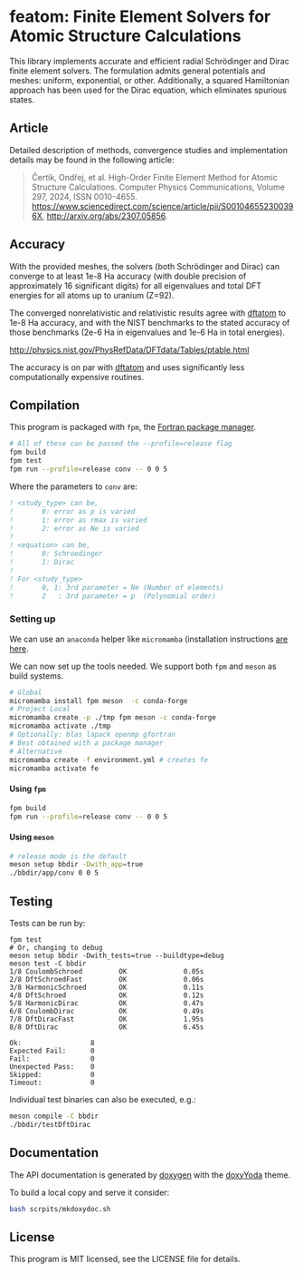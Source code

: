 # featom: Finite Element Solvers for Atomic Structure Calculations

This library implements accurate and efficient radial Schrödinger and Dirac
finite element solvers. The formulation admits general potentials and meshes:
uniform, exponential, or other. Additionally, a squared Hamiltonian approach has
been used for the Dirac equation, which eliminates spurious states.

## Article

Detailed description of methods, convergence studies and implementation details
may be found in the following article:

> Čertík, Ondřej, et al. High-Order Finite Element Method for Atomic Structure Calculations. Computer Physics Communications, Volume 297, 2024, ISSN 0010-4655. https://www.sciencedirect.com/science/article/pii/S001046552300396X, http://arxiv.org/abs/2307.05856.

## Accuracy

With the provided meshes, the solvers (both Schrödinger and Dirac) can converge
to at least 1e-8 Ha accuracy (with double precision of approximately 16
significant digits) for all eigenvalues and total DFT energies for all atoms up
to uranium (Z=92).

The converged nonrelativistic and relativistic results agree with
[dftatom](https://github.com/certik/dftatom) to
1e-8 Ha accuracy, and with the NIST benchmarks to the stated accuracy of those
benchmarks (2e-6 Ha in eigenvalues and 1e-6 Ha in total energies).

http://physics.nist.gov/PhysRefData/DFTdata/Tables/ptable.html

The accuracy is on par with [dftatom](https://github.com/certik/dftatom/) and
uses significantly less computationally expensive routines.

## Compilation
<!-- TODO: Make bindings and document with Sphinx -->
This program is packaged with `fpm`, the [Fortran package manager](https://fpm.fortran-lang.org/).

``` bash
# All of these can be passed the --profile=release flag
fpm build
fpm test
fpm run --profile=release conv -- 0 0 5
```

Where the parameters to `conv` are:

```fortran
! <study_type> can be,
!       0: error as p is varied
!       1: error as rmax is varied
!       2: error as Ne is varied
!
! <equation> can be,
!       0: Schroedinger
!       1: Dirac
!
! For <study_type>
!       0, 1: 3rd parameter = Ne (Number of elements)
!       2   : 3rd parameter = p  (Polynomial order)
```

### Setting up

We can use an `anaconda` helper like `micromamba` (installation instructions [are here](https://mamba.readthedocs.io/en/latest/installation.html).

We can now set up the tools needed. We support both `fpm` and `meson` as build systems.

``` bash
# Global
micromamba install fpm meson  -c conda-forge
# Project Local
micromamba create -p ./tmp fpm meson -c conda-forge
micromamba activate ./tmp
# Optionally: blas lapack openmp gfortran
# Best obtained with a package manager
# Alternative
micromamba create -f environment.yml # creates fe
micromamba activate fe
```

#### Using `fpm`

``` bash
fpm build
fpm run --profile=release conv -- 0 0 5
```

#### Using `meson`

``` bash
# release mode is the default
meson setup bbdir -Dwith_app=true
./bbdir/app/conv 0 0 5
```

## Testing

Tests can be run by:
```
fpm test
# Or, changing to debug
meson setup bbdir -Dwith_tests=true --buildtype=debug
meson test -C bbdir
1/8 CoulombSchroed         OK              0.05s
2/8 DftSchroedFast         OK              0.06s
3/8 HarmonicSchroed        OK              0.11s
4/8 DftSchroed             OK              0.12s
5/8 HarmonicDirac          OK              0.47s
6/8 CoulombDirac           OK              0.49s
7/8 DftDiracFast           OK              1.95s
8/8 DftDirac               OK              6.45s

Ok:                 8   
Expected Fail:      0   
Fail:               0   
Unexpected Pass:    0   
Skipped:            0   
Timeout:            0   
```

Individual test binaries can also be executed, e.g.:

``` bash
meson compile -C bbdir
./bbdir/testDftDirac
```

## Documentation

The API documentation is generated by [doxygen](https://www.doxygen.nl/index.html) with the [doxyYoda](https://github.com/HaoZeke/doxyYoda) theme.

To build a local copy and serve it consider:

``` bash
bash scrpits/mkdoxydoc.sh
```


## License

This program is MIT licensed, see the LICENSE file for details.
